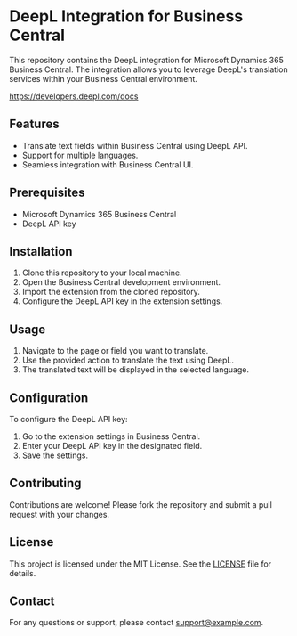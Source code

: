# DeepL Integration for Business Central

This repository contains the DeepL integration for Microsoft Dynamics 365 Business Central. The integration allows you to leverage DeepL's translation services within your Business Central environment.

https://developers.deepl.com/docs


## Features

- Translate text fields within Business Central using DeepL API.
- Support for multiple languages.
- Seamless integration with Business Central UI.

## Prerequisites

- Microsoft Dynamics 365 Business Central
- DeepL API key

## Installation

1. Clone this repository to your local machine.
2. Open the Business Central development environment.
3. Import the extension from the cloned repository.
4. Configure the DeepL API key in the extension settings.

## Usage

1. Navigate to the page or field you want to translate.
2. Use the provided action to translate the text using DeepL.
3. The translated text will be displayed in the selected language.

## Configuration

To configure the DeepL API key:

1. Go to the extension settings in Business Central.
2. Enter your DeepL API key in the designated field.
3. Save the settings.

## Contributing

Contributions are welcome! Please fork the repository and submit a pull request with your changes.

## License

This project is licensed under the MIT License. See the [LICENSE](LICENSE) file for details.

## Contact

For any questions or support, please contact [support@example.com](mailto:support@example.com).
